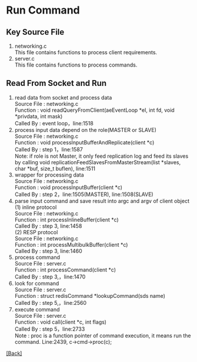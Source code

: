 # Run Command
## Key Source File
1. networking.c  
    This file contains functions to process client requirements.  
2. server.c  
    This file contains functions to process commands.
## Read From Socket and Run
1. read data from socket and process data  
    Source File : networking.c  
    Function : void readQueryFromClient(aeEventLoop *el, int fd, void *privdata, int mask)  
    Called By : event loop，line:1518  
2. process input data depend on the role(MASTER or SLAVE)  
    Source File : networking.c  
    Function : void processInputBufferAndReplicate(client *c)  
    Called By : step 1，line:1587  
    Note: if role is not Master, it only feed replication log and feed its slaves by calling void replicationFeedSlavesFromMasterStream(list *slaves, char *buf, size_t buflen), line:1511  
3. wrapper for processing data  
    Source File : networking.c  
    Function : void processInputBuffer(client *c)  
    Called By : step 2，line:1505(MASTER), line:1508(SLAVE)  
4. parse input command and save result into argc and argv of client object  
    (1) inline protocol  
            Source File : networking.c  
            Function : int processInlineBuffer(client *c)  
            Called By : step 3, line:1458  
    (2) RESP protocol  
            Source File : networking.c  
            Function : int processMultibulkBuffer(client *c)  
            Called By : step 3, line:1460  
5. process command  
    Source File : server.c  
    Function : int processCommand(client *c)  
    Called By : step 3,，line:1470  
6. look for command  
    Source File : server.c  
    Function : struct redisCommand *lookupCommand(sds name)  
    Called By : step 5,，line:2560  
7. execute command  
    Source File : server.c  
    Function : void call(client *c, int flags)  
    Called By : step 5，line:2733  
    Note : proc is a function pointer of command execution, it means run the command. Line:2439, c->cmd->proc(c);  
  

[\[Back\]](https://github.com/Hankin-Liu/hankin.github.io/blob/master/redis/Redis_Analysis.md)









